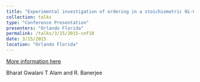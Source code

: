 ```yaml
---
title: "Experimental investigation of ordering in a stoichiometric Ni-Cr alloy"
collection: talks
type: "Conference Presentation"
presenters: "Orlando Florida"
permalink: /talks/3/15/2015-cnf10
date: 3/15/2015
location: "Orlando Florida"
---
```


[More information here](https://www.tms.org/meetings/annual-15/AM15home.aspx)

Bharat Gwalani T Alam and R. Banerjee
